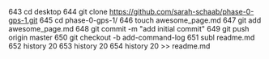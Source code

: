   643  cd desktop
  644  git clone https://github.com/sarah-schaab/phase-0-gps-1.git
  645  cd phase-0-gps-1/
  646  touch awesome_page.md
  647  git add awesome_page.md
  648  git commit -m "add initial commit"
  649  git push origin master
  650  git checkout -b add-command-log
  651  subl readme.md
  652  history 20
  653  history 20
  654  history 20 >> readme.md
